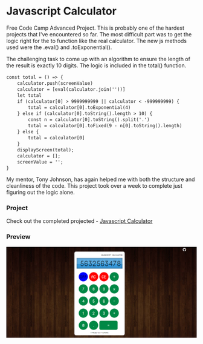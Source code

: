 # Javascript Calculator
Free Code Camp Advanced Project.
This is probably one of the hardest projects that I've encountered so far.
The most difficult part was to get the logic right for the to function like the real
calculator. The new js methods used were the .eval() and .toExponential().

The challenging task to come up with an algorithm to ensure the length of the result is
exactly 10 digits. The logic is included in the total() function.

```
const total = () => {
    calculator.push(screenValue)
    calculator = [eval(calculator.join(''))]
    let total
    if (calculator[0] > 9999999999 || calculator < -999999999) {
        total = calculator[0].toExponential(4)
    } else if (calculator[0].toString().length > 10) {
        const n = calculator[0].toString().split('.')
        total = calculator[0].toFixed(9 - n[0].toString().length)
    } else {
        total = calculator[0]
    }
    displayScreen(total);
    calculator = [];
    screenValue = '';    
}
```
My mentor, Tony Johnson, has again helped me with both the structure and
cleanliness of the code. This project took over a week to complete just figuring
out the logic alone.

### Project

Check out the completed projected - [Javascript Calculator](https://promie.github.io/calculator/)

### Preview

![alt text](https://github.com/promie/calculator/blob/master/img/preview2.PNG "Main App")